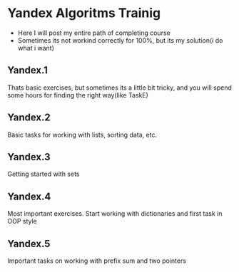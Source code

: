# Yandex Algoritms Trainig
- Here I will post my entire path of completing course
- Sometimes its not workind correctly for 100%, but its my solution(i do what i want)


## Yandex.1
Thats basic exercises, but sometimes its a little bit tricky, and you will spend some hours for finding the right way(like TaskE) 

## Yandex.2
Basic tasks for working with lists, sorting data, etc.

## Yandex.3
Getting started with sets

## Yandex.4
Most important exercises. Start working with dictionaries and first task in OOP style

## Yandex.5
Important tasks on working with prefix sum and two pointers
